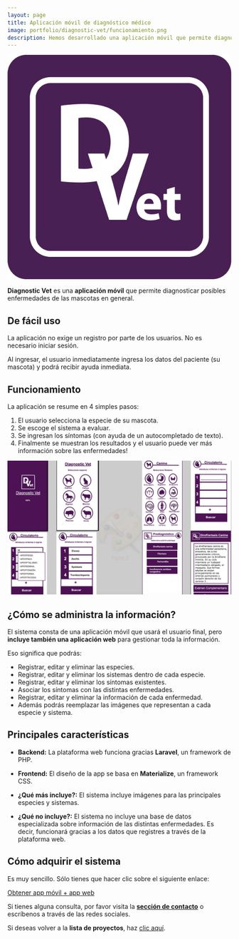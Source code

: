 ```yaml
---
layout: page
title: Aplicación móvil de diagnóstico médico
image: portfolio/diagnostic-vet/funcionamiento.png
description: Hemos desarrollado una aplicación móvil que permite diagnosticar posibles enfermedades de nuestras mascotas. Mira nuestro portafolio, y solicita una cotización de tu proyecto.
---
```


<p class="text-center">
	<img src="/images/portfolio/diagnostic-vet/logo.png" alt="Imagen grande de Diagnostic Vet" title="Imagen de muestra de la aplicación Diagnostic Vet">
</p>

**Diagnostic Vet** es una **aplicación móvil** que permite diagnosticar posibles enfermedades de las mascotas en general.

## De fácil uso

La aplicación no exige un registro por parte de los usuarios. No es necesario iniciar sesión.

Al ingresar, el usuario inmediatamente ingresa los datos del paciente (su mascota) y podrá recibir ayuda inmediata.

## Funcionamiento

La aplicación se resume en 4 simples pasos:

1. El usuario selecciona la especie de su mascota.
2. Se escoge el sistema a evaluar.
3. Se ingresan los síntomas (con ayuda de un autocompletado de texto).
4. Finalmente se muestran los resultados y el usuario puede ver más información sobre las enfermedades!

<p class="text-center">
	<img src="/images/portfolio/diagnostic-vet/funcionamiento.png" alt="Funcionamiento de Diagnostic Vet" title="¿Cómo funciona Diagnostic Vet?">
</p>

## ¿Cómo se administra la información?

El sistema consta de una aplicación móvil que usará el usuario final, pero **incluye también una aplicación web** para gestionar toda la información.

Eso significa que podrás:

- Registrar, editar y eliminar las especies.
- Registrar, editar y eliminar los sistemas dentro de cada especie.
- Registrar, editar y eliminar los síntomas existentes.
- Asociar los síntomas con las distintas enfermedades.
- Registrar, editar y eliminar la información de cada enfermedad.
- Además podrás reemplazar las imágenes que representan a cada especie y sistema.

## Principales características

- **Backend:** La plataforma web funciona gracias **Laravel**, un framework de PHP.
- **Frontend:** El diseño de la app se basa en **Materialize**, un framework CSS.

- **¿Qué más incluye?:** El sistema incluye imágenes para las principales especies y sistemas.
- **¿Qué no incluye?:** El sistema no incluye una base de datos especializada sobre información de las distintas enfermedades. Es decir, funcionará gracias a los datos que registres a través de la plataforma web.

## Cómo adquirir el sistema

Es muy sencillo. Sólo tienes que hacer clic sobre el siguiente enlace:

<script src="https://gumroad.com/js/gumroad.js"></script>
<a class="button" href="https://gum.co/diagnostic-vet?wanted=true" data-gumroad-single-product="true">
    Obtener app móvil + app web
</a>

Si tienes alguna consulta, por favor visita la [**sección de contacto**][contact] o escríbenos a través de las redes sociales.

Si deseas volver a la **lista de proyectos**, haz [clic aquí][portfolio].

[contact]: /contacto
[portfolio]: /portafolio
